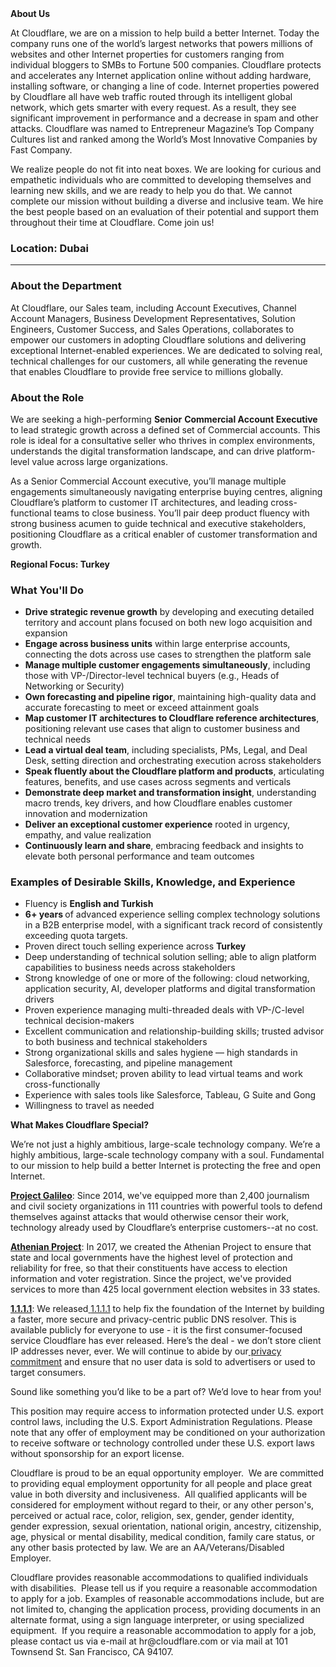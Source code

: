 <div class="content-intro">
	<div><strong>About Us</strong></div>
	<div>
		<p>At Cloudflare, we are on a mission to help build a better Internet. Today the company runs one of the world’s largest networks that powers millions of websites and other Internet properties for customers ranging from individual bloggers to SMBs to Fortune 500 companies. Cloudflare protects and accelerates any Internet application online without adding hardware, installing software, or changing a line of code. Internet properties powered by Cloudflare all have web traffic routed through its intelligent global network, which gets smarter with every request. As a result, they see significant improvement in performance and a decrease in spam and other attacks. Cloudflare was named to Entrepreneur Magazine’s Top Company Cultures list and ranked among the World’s Most Innovative Companies by Fast Company.&nbsp;</p>
		<p><span style="font-weight: 400;">We realize people do not fit into neat boxes. We are looking for curious and empathetic individuals who are committed to developing themselves and learning new skills, and we are ready to help you do that. We cannot complete our mission without building a diverse and inclusive team. We hire the best people based on an evaluation of their potential and support them throughout their time at Cloudflare. Come join us!&nbsp;</span></p>
	</div>
</div>
<h3><strong>Location: Dubai</strong></h3>
<hr>
<h3><strong>About the Department</strong></h3>
<p>At Cloudflare, our Sales team, including Account Executives, Channel Account Managers, Business Development Representatives, Solution Engineers, Customer Success, and Sales Operations, collaborates to empower our customers in adopting Cloudflare solutions and delivering exceptional Internet-enabled experiences. We are dedicated to solving real, technical challenges for our customers, all while generating the revenue that enables Cloudflare to provide free service to millions globally.</p>
<h3><strong>About the Role</strong></h3>
<p>We are seeking a high-performing <strong>Senior</strong> <strong>Commercial Account Executive</strong> to lead strategic growth across a defined set of Commercial accounts. This role is ideal for a consultative seller who thrives in complex environments, understands the digital transformation landscape, and can drive platform-level value across large organizations.</p>
<p>As a Senior Commercial Account executive, you’ll manage multiple engagements simultaneously navigating enterprise buying centres, aligning Cloudflare’s platform to customer IT architectures, and leading cross-functional teams to close business. You’ll pair deep product fluency with strong business acumen to guide technical and executive stakeholders, positioning Cloudflare as a critical enabler of customer transformation and growth.</p>
<p><strong>Regional Focus: Turkey</strong></p>
<h3><strong>What You'll Do</strong></h3>
<ul>
	<li><strong>Drive strategic revenue growth</strong> by developing and executing detailed territory and account plans focused on both new logo acquisition and expansion</li>
	<li><strong>Engage across business units</strong> within large enterprise accounts, connecting the dots across use cases to strengthen the platform sale</li>
	<li><strong>Manage multiple customer engagements simultaneously</strong>, including those with VP-/Director-level technical buyers (e.g., Heads of Networking or Security)</li>
	<li><strong>Own forecasting and pipeline rigor</strong>, maintaining high-quality data and accurate forecasting to meet or exceed attainment goals</li>
	<li><strong>Map customer IT architectures to Cloudflare reference architectures</strong>, positioning relevant use cases that align to customer business and technical needs</li>
	<li><strong>Lead a virtual deal team</strong>, including specialists, PMs, Legal, and Deal Desk, setting direction and orchestrating execution across stakeholders</li>
	<li><strong>Speak fluently about the Cloudflare platform and products</strong>, articulating features, benefits, and use cases across segments and verticals</li>
	<li><strong>Demonstrate deep market and transformation insight</strong>, understanding macro trends, key drivers, and how Cloudflare enables customer innovation and modernization</li>
	<li><strong>Deliver an exceptional customer experience</strong> rooted in urgency, empathy, and value realization</li>
	<li><strong>Continuously learn and share</strong>, embracing feedback and insights to elevate both personal performance and team outcomes</li>
</ul>
<h3><strong>Examples of Desirable Skills, Knowledge, and Experience</strong></h3>
<ul>
	<li>Fluency is <strong>English and Turkish</strong></li>
	<li><strong>6+ years&nbsp;</strong>of advanced experience selling complex technology solutions in a B2B enterprise model, with a significant track record of consistently exceeding quota targets.</li>
	<li>Proven direct touch selling experience across <strong>Turkey</strong></li>
	<li>Deep understanding of technical solution selling; able to align platform capabilities to business needs across stakeholders</li>
	<li>Strong knowledge of one or more of the following: cloud networking, application security, AI, developer platforms and digital transformation drivers</li>
	<li>Proven experience managing multi-threaded deals with VP-/C-level technical decision-makers</li>
	<li>Excellent communication and relationship-building skills; trusted advisor to both business and technical stakeholders</li>
	<li>Strong organizational skills and sales hygiene — high standards in Salesforce, forecasting, and pipeline management</li>
	<li>Collaborative mindset; proven ability to lead virtual teams and work cross-functionally</li>
	<li>Experience with sales tools like Salesforce, Tableau, G Suite and Gong</li>
	<li>Willingness to travel as needed</li>
</ul>
<div class="content-conclusion">
	<p><strong>What Makes Cloudflare Special?</strong></p>
	<p><span style="font-weight: 400;">We’re not just a highly ambitious, large-scale technology company. We’re a highly ambitious, large-scale technology company with a soul. Fundamental to our mission to help build a better Internet is protecting the free and open Internet.</span></p>
	<p><a href="https://blog.cloudflare.com/protecting-free-expression-online/"><strong>Project Galileo</strong></a><span style="font-weight: 400;">: Since 2014, we've equipped more than 2,400 journalism and civil society organizations in 111 countries with powerful tools to defend themselves against attacks that would otherwise censor their work, technology already used by Cloudflare’s enterprise customers--at no cost.</span></p>
	<p><strong><a href="https://www.cloudflare.com/athenian/">Athenian Project</a></strong><span style="font-weight: 400;">: In 2017, we created the Athenian Project to ensure that state and local governments have the highest level of protection and reliability for free, so that their constituents have access to election information and voter registration. Since the project, we've provided services to more than 425 local government election websites in 33 states.</span></p>
	<p><a href="https://1.1.1.1/"><strong>1.1.1.1</strong></a><span style="font-weight: 400;">: We released</span><a href="https://1.1.1.1/"> <span style="font-weight: 400;">1.1.1.1</span></a><span style="font-weight: 400;"> to help fix the foundation of the Internet by building a faster, more secure and privacy-centric public DNS resolver. This is available publicly for everyone to use - it is the first consumer-focused service Cloudflare has ever released. Here’s the deal - we don’t store client IP addresses never, ever. We will continue to abide by our</span><a href="https://developers.cloudflare.com/1.1.1.1/privacy/public-dns-resolver"> privacy commitment</a><span style="font-weight: 400;"> and ensure that no user data is sold to advertisers or used to target consumers.</span></p>
	<p><span style="font-weight: 400;">Sound like something you’d like to be a part of? We’d love to hear from you!</span></p>
	<p><span style="font-weight: 400;">This position may require access to information protected under U.S. export control laws, including the U.S. Export Administration Regulations. Please note that any offer of employment may be conditioned on your authorization to receive software or technology controlled under these U.S. export laws without sponsorship for an export license.</span></p>
	<p><span style="font-weight: 400;">Cloudflare is proud to be an equal opportunity employer. &nbsp;We are committed to providing equal employment opportunity for all people and place great value in both diversity and inclusiveness. &nbsp;All qualified applicants will be considered for employment without regard to their, or any other person's, perceived or actual</span> <span style="font-weight: 400;">race, color, religion, sex, gender, gender identity, gender expression, sexual orientation, national origin, ancestry, citizenship, age, physical or mental disability, medical condition, family care status, or any other basis protected by law. </span><span style="font-weight: 400;">We are an AA/Veterans/Disabled Employer.</span></p>
	<p><span style="font-weight: 400;">Cloudflare provides reasonable accommodations to qualified individuals with disabilities. &nbsp;Please tell us if you require a reasonable accommodation to apply for a job. Examples of reasonable accommodations include, but are not limited to, changing the application process, providing documents in an alternate format, using a sign language interpreter, or using specialized equipment. &nbsp;If you require a reasonable accommodation to apply for a job, please contact us via e-mail at </span><span style="font-weight: 400;">hr@cloudflare.com</span><span style="font-weight: 400;"> or via mail at 101 Townsend St. San Francisco, CA 94107.</span></p>
</div>